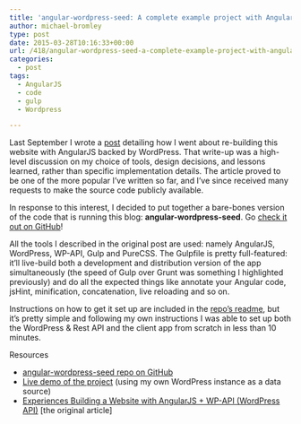 ```yaml
---
title: 'angular-wordpress-seed: A complete example project with AngularJS and the WordPress JSON REST API'
author: michael-bromley
type: post
date: 2015-03-28T10:16:33+00:00
url: /418/angular-wordpress-seed-a-complete-example-project-with-angularjs-and-the-wordpress-json-rest-api
categories:
  - post
tags:
  - AngularJS
  - code
  - gulp
  - Wordpress

---
```

Last September I wrote a [post][1] detailing how I went about re-building this website with AngularJS backed by WordPress. That write-up was a high-level discussion on my choice of tools, design decisions, and lessons learned, rather than specific implementation details. The article proved to be one of the more popular I&#8217;ve written so far, and I&#8217;ve since received many requests to make the source code publicly available.

In response to this interest, I decided to put together a bare-bones version of the code that is running this blog: **angular-wordpress-seed**. Go [check it out on GitHub][2]!

All the tools I described in the original post are used: namely AngularJS, WordPress, WP-API, Gulp and PureCSS. The Gulpfile is pretty full-featured: it&#8217;ll live-build both a development and distribution version of the app simultaneously (the speed of Gulp over Grunt was something I highlighted previously) and do all the expected things like annotate your Angular code, jsHint, minification, concatenation, live reloading and so on.

Instructions on how to get it set up are included in the [repo&#8217;s readme][3], but it&#8217;s pretty simple and following my own instructions I was able to set up both the WordPress & Rest API and the client app from scratch in less than 10 minutes.

Resources

  * [angular-wordpress-seed repo on GitHub][2]
  * [Live demo of the project][4] (using my own WordPress instance as a data source)
  * [Experiences Building a Website with AngularJS + WP-API (WordPress API)][1] [the original article]

 [1]: http://www.michaelbromley.co.uk/blog/228/experiences-building-a-website-with-angularjs-wp-api-wordpress-api
 [2]: https://github.com/michaelbromley/angular-wordpress-seed
 [3]: https://github.com/michaelbromley/angular-wordpress-seed#setting-up-wordpress
 [4]: http://www.michaelbromley.co.uk/experiments/angular-wordpress-seed/